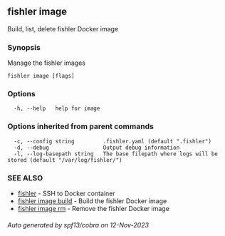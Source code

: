 ## fishler image

Build, list, delete fishler Docker image

### Synopsis

Manage the fishler images

```
fishler image [flags]
```

### Options

```
  -h, --help   help for image
```

### Options inherited from parent commands

```
  -c, --config string         .fishler.yaml (default ".fishler")
  -d, --debug                 Output debug information
  -l, --log-basepath string   The base filepath where logs will be stored (default "/var/log/fishler/")
```

### SEE ALSO

* [fishler](fishler.md)	 - SSH to Docker container
* [fishler image build](fishler_image_build.md)	 - Build the fishler Docker image
* [fishler image rm](fishler_image_rm.md)	 - Remove the fishler Docker image

###### Auto generated by spf13/cobra on 12-Nov-2023
